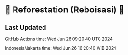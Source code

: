 
# 🌳 Reforestation (Reboisasi) 🌲

## Last Updated

GitHub Actions time: Wed Jun 26 09:20:40 UTC 2024

Indonesia/Jakarta time: Wed Jun 26 16:20:40 WIB 2024
